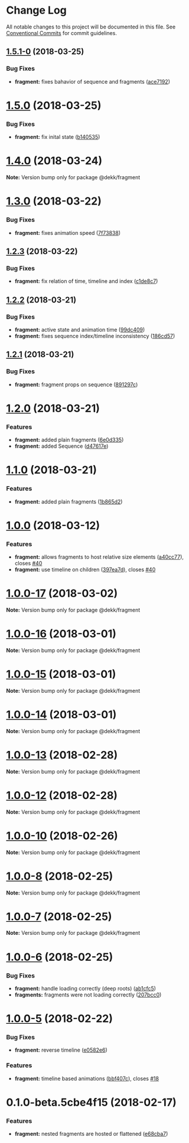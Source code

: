# Change Log

All notable changes to this project will be documented in this file.
See [Conventional Commits](https://conventionalcommits.org) for commit guidelines.

<a name="1.5.1-0"></a>
## [1.5.1-0](https://github.com/sinnerschrader/dekk/compare/v1.5.0...v1.5.1-0) (2018-03-25)


### Bug Fixes

* **fragment:** fixes bahavior of sequence and fragments ([ace7192](https://github.com/sinnerschrader/dekk/commit/ace7192))




<a name="1.5.0"></a>
# [1.5.0](https://github.com/sinnerschrader/dekk/compare/v1.4.0...v1.5.0) (2018-03-25)


### Bug Fixes

* **fragment:** fix inital state ([b140535](https://github.com/sinnerschrader/dekk/commit/b140535))




<a name="1.4.0"></a>
# [1.4.0](https://github.com/sinnerschrader/dekk/compare/v1.3.0...v1.4.0) (2018-03-24)




**Note:** Version bump only for package @dekk/fragment

<a name="1.3.0"></a>
# [1.3.0](https://github.com/sinnerschrader/dekk/compare/v1.2.3...v1.3.0) (2018-03-22)


### Bug Fixes

* **fragment:** fixes animation speed ([7f73838](https://github.com/sinnerschrader/dekk/commit/7f73838))




<a name="1.2.3"></a>
## [1.2.3](https://github.com/sinnerschrader/dekk/compare/v1.2.2...v1.2.3) (2018-03-22)


### Bug Fixes

* **fragment:** fix relation of time, timeline and index ([c1de8c7](https://github.com/sinnerschrader/dekk/commit/c1de8c7))




<a name="1.2.2"></a>
## [1.2.2](https://github.com/sinnerschrader/dekk/compare/v1.2.1...v1.2.2) (2018-03-21)


### Bug Fixes

* **fragment:** active state and animation time ([99dc409](https://github.com/sinnerschrader/dekk/commit/99dc409))
* **fragment:** fixes sequence index/timeline inconsistency ([186cd57](https://github.com/sinnerschrader/dekk/commit/186cd57))




<a name="1.2.1"></a>
## [1.2.1](https://github.com/sinnerschrader/dekk/compare/v1.2.0...v1.2.1) (2018-03-21)


### Bug Fixes

* **fragment:** fragment props on sequence ([891297c](https://github.com/sinnerschrader/dekk/commit/891297c))




<a name="1.2.0"></a>
# [1.2.0](https://github.com/sinnerschrader/dekk/compare/v1.0.0...v1.2.0) (2018-03-21)


### Features

* **fragment:** added plain fragments ([6e0d335](https://github.com/sinnerschrader/dekk/commit/6e0d335))
* **fragment:** added Sequence ([d47617e](https://github.com/sinnerschrader/dekk/commit/d47617e))




<a name="1.1.0"></a>
# [1.1.0](https://github.com/sinnerschrader/dekk/compare/v1.0.0...v1.1.0) (2018-03-21)


### Features

* **fragment:** added plain fragments ([1b865d2](https://github.com/sinnerschrader/dekk/commit/1b865d2))




<a name="1.0.0"></a>
# [1.0.0](https://github.com/sinnerschrader/dekk/compare/v1.0.0-17...v1.0.0) (2018-03-12)


### Features

* **fragment:** allows fragments to host relative size elements ([a40cc77](https://github.com/sinnerschrader/dekk/commit/a40cc77)), closes [#40](https://github.com/sinnerschrader/dekk/issues/40)
* **fragment:** use timeline on children ([397ea7d](https://github.com/sinnerschrader/dekk/commit/397ea7d)), closes [#40](https://github.com/sinnerschrader/dekk/issues/40)




<a name="1.0.0-17"></a>
# [1.0.0-17](https://github.com/sinnerschrader/dekk/compare/v1.0.0-16...v1.0.0-17) (2018-03-02)




**Note:** Version bump only for package @dekk/fragment

<a name="1.0.0-16"></a>
# [1.0.0-16](https://github.com/sinnerschrader/dekk/compare/v1.0.0-15...v1.0.0-16) (2018-03-01)




**Note:** Version bump only for package @dekk/fragment

<a name="1.0.0-15"></a>
# [1.0.0-15](https://github.com/sinnerschrader/dekk/compare/v1.0.0-14...v1.0.0-15) (2018-03-01)




**Note:** Version bump only for package @dekk/fragment

<a name="1.0.0-14"></a>
# [1.0.0-14](https://github.com/sinnerschrader/dekk/compare/v1.0.0-13...v1.0.0-14) (2018-03-01)




**Note:** Version bump only for package @dekk/fragment

<a name="1.0.0-13"></a>
# [1.0.0-13](https://github.com/sinnerschrader/dekk/compare/v1.0.0-12...v1.0.0-13) (2018-02-28)




**Note:** Version bump only for package @dekk/fragment

<a name="1.0.0-12"></a>
# [1.0.0-12](https://github.com/sinnerschrader/dekk/compare/v1.0.0-11...v1.0.0-12) (2018-02-28)




**Note:** Version bump only for package @dekk/fragment

<a name="1.0.0-10"></a>
# [1.0.0-10](https://github.com/sinnerschrader/dekk/compare/v1.0.0-9...v1.0.0-10) (2018-02-26)




**Note:** Version bump only for package @dekk/fragment

<a name="1.0.0-8"></a>
# [1.0.0-8](https://github.com/sinnerschrader/dekk/compare/v1.0.0-7...v1.0.0-8) (2018-02-25)




**Note:** Version bump only for package @dekk/fragment

<a name="1.0.0-7"></a>
# [1.0.0-7](https://github.com/sinnerschrader/dekk/compare/v1.0.0-6...v1.0.0-7) (2018-02-25)




**Note:** Version bump only for package @dekk/fragment

<a name="1.0.0-6"></a>
# [1.0.0-6](https://github.com/sinnerschrader/dekk/compare/v1.0.0-5...v1.0.0-6) (2018-02-25)


### Bug Fixes

* **fragment:** handle loading correctly (deep roots) ([ab1cfc5](https://github.com/sinnerschrader/dekk/commit/ab1cfc5))
* **fragments:** fragments were not loading correctly ([207bcc0](https://github.com/sinnerschrader/dekk/commit/207bcc0))




<a name="1.0.0-5"></a>
# [1.0.0-5](https://github.com/sinnerschrader/dekk/compare/v1.0.0-4...v1.0.0-5) (2018-02-22)


### Bug Fixes

* **fragment:** reverse timeline ([e0582e6](https://github.com/sinnerschrader/dekk/commit/e0582e6))


### Features

* **fragment:** timeline based animations ([bbf407c](https://github.com/sinnerschrader/dekk/commit/bbf407c)), closes [#18](https://github.com/sinnerschrader/dekk/issues/18)




<a name="0.1.0-beta.5cbe4f15"></a>
# 0.1.0-beta.5cbe4f15 (2018-02-17)


### Features

* **fragment:** nested fragments are hosted or flattened ([e68cba7](https://github.com/sinnerschrader/dekk/commit/e68cba7))
